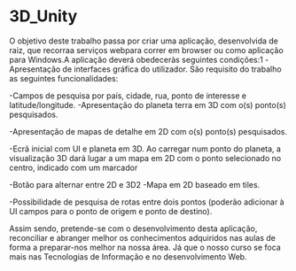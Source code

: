 # 3D_Unity

O objetivo  deste  trabalho  passa  por  criar  uma  aplicação,  desenvolvida  de  raiz,  que recorraa serviços webpara correr em browser ou como aplicação para Windows.A aplicação deverá obedeceràs seguintes condições:1 -Apresentação  de  interfaces  gráfica  do  utilizador.  São  requisito  do  trabalho  as seguintes funcionalidades: 

-Campos de pesquisa por país, cidade, rua, ponto de interesse e latitude/longitude. -Apresentação do planeta terra em 3D com o(s) ponto(s) pesquisados. 

-Apresentação de mapas de detalhe em 2D com o(s) ponto(s) pesquisados. 

-Ecrã  inicial  com  UI  e  planeta  em  3D.  Ao  carregar  num  ponto  do  planeta,  a visualização  3D  dará  lugar  a  um  mapa  em  2D  com  o  ponto  selecionado  no  centro, indicado com um marcador

-Botão para alternar entre 2D e 3D2 -Mapa em 2D baseado em tiles. 

-Possibilidade de pesquisa de rotas entre dois pontos (poderão adicionar à UI campos para o ponto de origem e ponto de destino).

Assim  sendo,  pretende-se  com  o  desenvolvimento  desta  aplicação,  reconciliar  e abranger  melhor  os  conhecimentos  adquiridos  nas  aulas  de  forma  a preparar-nos melhor  na  nossa  área.  Já  que  o  nosso  curso  se  foca  mais  nas  Tecnologias  de Informação e no desenvolvimento Web.

